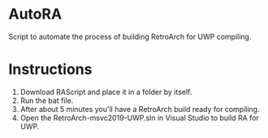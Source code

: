 # AutoRA
Script to automate the process of building RetroArch for UWP compiling.

# Instructions
1. Download RAScript and place it in a folder by itself.
2. Run the bat file.
3. After about 5 minutes you'll have a RetroArch build ready for compiling.
4. Open the RetroArch-msvc2019-UWP.sln in Visual Studio to build RA for UWP.
